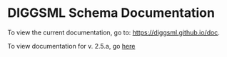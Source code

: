 # DIGGSML Schema Documentation

To view the current documentation, go to: https://diggsml.github.io/doc.

To view documentation for v. 2.5.a, go [here](https://diggsml.github.io/doc/2.5.a/index.html)
